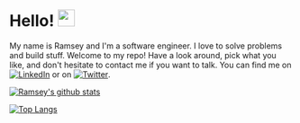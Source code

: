 # Hello! <img src="https://raw.githubusercontent.com/MartinHeinz/MartinHeinz/master/wave.gif" width="30px">

My name is Ramsey and I'm a software engineer. I love to solve problems and build stuff. Welcome to my repo! Have a look around, pick what you like, and don't hesitate to contact me if you want to talk. You can find me on   [![LinkedIn][2.2]][2]   or on   [![Twitter][1.2]][1].


<!-- Icons -->

[1.2]: http://i.imgur.com/wWzX9uB.png (twitter icon without padding)
[2.2]: https://raw.githubusercontent.com/MartinHeinz/MartinHeinz/master/linkedin-3-16.png (LinkedIn icon without padding)

<!-- Links to social media accounts -->

[1]: https://twitter.com/untakenramram
[2]: https://www.linkedin.com/in/ramsey-njire-51984931/


[![Ramsey's github stats](https://github-readme-stats.vercel.app/api?username=ramseynjire&show_icons=true&theme=radical)](https://github.com/anuraghazra/github-readme-stats)

[![Top Langs](https://github-readme-stats.vercel.app/api/top-langs/?username=ramseynjire&layout=compact)](https://github.com/anuraghazra/github-readme-stats)
<!--
**RamseyNjire/RamseyNjire** is a ✨ _special_ ✨ repository because its `README.md` (this file) appears on your GitHub profile.

Here are some ideas to get you started:

- 🔭 I’m currently working on ...
- 🌱 I’m currently learning ...
- 👯 I’m looking to collaborate on ...
- 🤔 I’m looking for help with ...
- 💬 Ask me about ...
- 📫 How to reach me: ...
- 😄 Pronouns: ...
- ⚡ Fun fact: ...
-->
